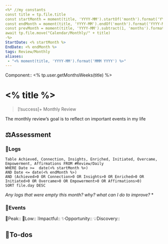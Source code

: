 ```yaml
---
<%* //my constants
const title = tp.file.title
const startMonth = moment(title, 'YYYY-MM').startOf('month').format('YYYY-MM-DD');
const endMonth = moment(title, 'YYYY-MM').endOf('month').format('YYYY-MM-DD')
const prevMonth = moment(title, 'YYYY-MM').subtract(1, 'months').format('YYYY-MM')
await tp.file.move("Calendar/Monthly/" + title)
-%>
StartDate: <% startMonth %>
EndDate: <% endMonth %>
tags: Review/Monthly
aliases:
 - "<% moment(title, 'YYYY-MM').format('MMM YYYY') %>"
---
```

Component:: <% tp.user.getMonthsWeeks(title) %>
# <% title %>


> [!success]+ Monthly Review
> 
The monthly review’s goal is to reflect on important events in my life


## ⚖️Assessment

### 📜Logs

```dataview
Table Achieved, Connection, Insights, Enriched, Initiated, Overcame, Empowerment, Affirmations FROM #Review/Daily  
WHERE Date >=  date(<% startMonth %>)
AND Date <= date(<% endMonth %>)
AND (Achieved>0 OR Connection>0 OR Insights>0 OR Enriched>0 OR Initiated>0 OR Overcame>0 OR Empowerment>0 OR Affirmations>0)
SORT file.day DESC
```

*Any logs that were empty this month? why? what can I do to improve?*
* 

### 📒Events
🗻Peak::
🌊Low::
❕Impactful::
✨Opportunity::
💡Discovery::


## 🔧To-dos
